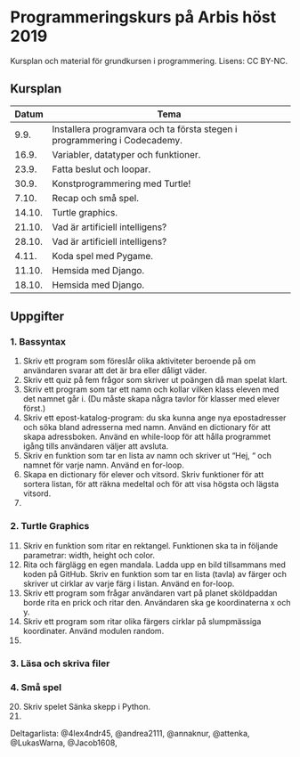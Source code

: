 # Programmeringskurs på Arbis höst 2019
Kursplan och material för grundkursen i programmering. Lisens: CC BY-NC.

## Kursplan
| Datum | Tema |
|--|--|
|9.9.		|Installera programvara och ta första stegen i programmering i Codecademy.|
|16.9.	|Variabler, datatyper och funktioner.|
|23.9.	|Fatta beslut och loopar.|
|30.9.	|Konstprogrammering med Turtle!|
|7.10.	|Recap och små spel.|
|14.10.	|Turtle graphics.|
|21.10.	|Vad är artificiell intelligens?|
|28.10.	|Vad är artificiell intelligens?|
|4.11.	|Koda spel med Pygame.|
|11.10.	|Hemsida med Django.|
|18.10.	|Hemsida med Django.|

## Uppgifter
### 1. Bassyntax
1. Skriv ett program som föreslår olika aktiviteter beroende på om användaren svarar att det är bra eller dåligt väder.
2. Skriv ett quiz på fem frågor som skriver ut poängen då man spelat klart.
3. Skriv ett program som tar ett namn och kollar vilken klass eleven med det namnet går i. (Du måste skapa några tavlor för klasser med elever först.)
4. Skriv ett epost-katalog-program: du ska kunna ange nya epostadresser och söka bland adresserna med namn. Använd en dictionary för att skapa adressboken. Använd en while-loop för att hålla programmet igång tills användaren väljer att avsluta.
5. Skriv en funktion som tar en lista av namn och skriver ut “Hej, “ och namnet för varje namn. Använd en for-loop.
6. Skapa en dictionary för elever och vitsord. Skriv funktioner för att sortera listan, för att räkna medeltal och för att visa högsta och lägsta vitsord.
7. 

### 2. Turtle Graphics
11. Skriv en funktion som ritar en rektangel. Funktionen ska ta in följande parametrar: width, height och color.
12. Rita och färglägg en egen mandala. Ladda upp en bild tillsammans med koden på GitHub.
Skriv en funktion som tar en lista (tavla) av färger och skriver ut cirklar av varje färg i listan. Använd en for-loop.
13. Skriv ett program som frågar användaren vart på planet sköldpaddan borde rita en prick och ritar den. Användaren ska ge koordinaterna x och y.
14. Skriv ett program som ritar olika färgers cirklar på slumpmässiga koordinater. Använd modulen random.
15. 

### 3. Läsa och skriva filer

### 4. Små spel
20. Skriv spelet Sänka skepp i Python.
21. 

Deltagarlista: 
@4lex4ndr45, @andrea2111, @annaknur, @attenka, @LukasWarna, @Jacob1608,

